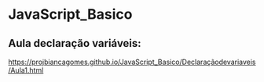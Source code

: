# JavaScript_Basico
## Aula declaração variáveis:
   https://projbiancagomes.github.io/JavaScript_Basico/Declaraçãodevariaveis/Aula1.html
